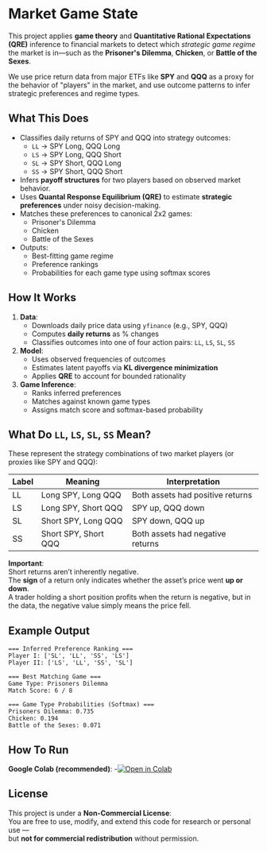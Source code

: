 # Market Game State

This project applies **game theory** and **Quantitative Rational Expectations (QRE)** inference to financial markets to detect which *strategic game regime* the market is in—such as the **Prisoner's Dilemma**, **Chicken**, or **Battle of the Sexes**.

We use price return data from major ETFs like **SPY** and **QQQ** as a proxy for the behavior of "players" in the market, and use outcome patterns to infer strategic preferences and regime types.

## What This Does

- Classifies daily returns of SPY and QQQ into strategy outcomes:
  - `LL` → SPY Long, QQQ Long
  - `LS` → SPY Long, QQQ Short
  - `SL` → SPY Short, QQQ Long
  - `SS` → SPY Short, QQQ Short
- Infers **payoff structures** for two players based on observed market behavior.
- Uses **Quantal Response Equilibrium (QRE)** to estimate **strategic preferences** under noisy decision-making.
- Matches these preferences to canonical 2x2 games:
  - Prisoner's Dilemma
  - Chicken
  - Battle of the Sexes
- Outputs:
  - Best-fitting game regime
  - Preference rankings
  - Probabilities for each game type using softmax scores

## How It Works

1. **Data**:
   - Downloads daily price data using `yfinance` (e.g., SPY, QQQ)
   - Computes **daily returns** as % changes
   - Classifies outcomes into one of four action pairs: `LL`, `LS`, `SL`, `SS`
2. **Model**:
   - Uses observed frequencies of outcomes
   - Estimates latent payoffs via **KL divergence minimization**
   - Applies **QRE** to account for bounded rationality
3. **Game Inference**:
   - Ranks inferred preferences
   - Matches against known game types
   - Assigns match score and softmax-based probability

## What Do `LL`, `LS`, `SL`, `SS` Mean?

These represent the strategy combinations of two market players (or proxies like SPY and QQQ):

| Label | Meaning              | Interpretation                  |
|-------|----------------------|----------------------------------|
| LL    | Long SPY, Long QQQ   | Both assets had positive returns |
| LS    | Long SPY, Short QQQ  | SPY up, QQQ down                 |
| SL    | Short SPY, Long QQQ  | SPY down, QQQ up                 |
| SS    | Short SPY, Short QQQ | Both assets had negative returns |

**Important**:  
Short returns aren’t inherently negative.  
The **sign** of a return only indicates whether the asset’s price went **up or down**.  
A trader holding a short position profits when the return is negative, but in the data, the negative value simply means the price fell.

## Example Output

```
=== Inferred Preference Ranking ===
Player I: ['SL', 'LL', 'SS', 'LS']
Player II: ['LS', 'LL', 'SS', 'SL']

=== Best Matching Game ===
Game Type: Prisoners Dilemma
Match Score: 6 / 8

=== Game Type Probabilities (Softmax) ===
Prisoners Dilemma: 0.735
Chicken: 0.194
Battle of the Sexes: 0.071
```

## How To Run

**Google Colab (recommended)**:
-[![Open in Colab](https://colab.research.google.com/assets/colab-badge.svg)](https://colab.research.google.com/github/FShahKhan/market-game-state/blob/main/market_game_state.ipynb)


## License

This project is under a **Non-Commercial License**:  
You are free to use, modify, and extend this code for research or personal use —  
but **not for commercial redistribution** without permission.

